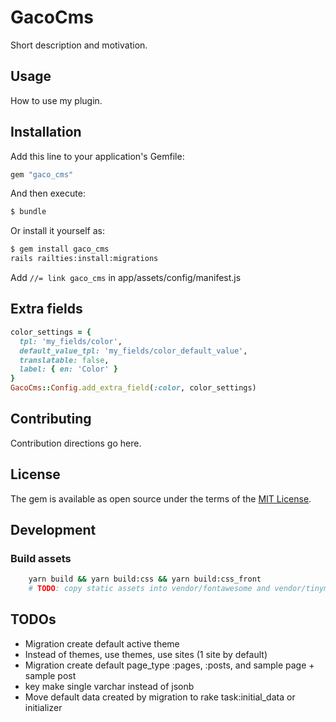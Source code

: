 # GacoCms
Short description and motivation.

## Usage
How to use my plugin.

## Installation
Add this line to your application's Gemfile:

```ruby
gem "gaco_cms"
```

And then execute:
```bash
$ bundle
```

Or install it yourself as:
```bash
$ gem install gaco_cms
rails railties:install:migrations
```
Add `//= link gaco_cms` in app/assets/config/manifest.js

## Extra fields
```ruby
color_settings = {
  tpl: 'my_fields/color',
  default_value_tpl: 'my_fields/color_default_value',
  translatable: false,
  label: { en: 'Color' }
}
GacoCms::Config.add_extra_field(:color, color_settings)
```


## Contributing
Contribution directions go here.

## License
The gem is available as open source under the terms of the [MIT License](https://opensource.org/licenses/MIT).

## Development
### Build assets
```bash
    yarn build && yarn build:css && yarn build:css_front
    # TODO: copy static assets into vendor/fontawesome and vendor/tinymce
```

## TODOs
- Migration create default active theme
- Instead of themes, use themes, use sites (1 site by default)
- Migration create default page_type :pages, :posts, and sample page + sample post
- key make single varchar instead of jsonb
- Move default data created by migration to rake task:initial_data or initializer